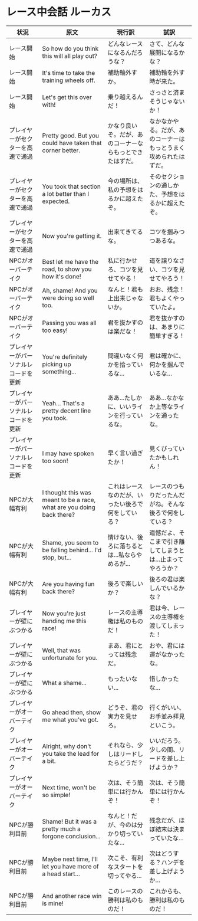 # レース中会話 ルーカス

| 状況                 | 原文                                                                    | 現行訳                          | 試訳                               |
| ------------------ | --------------------------------------------------------------------- | ---------------------------- | -------------------------------- |
| レース開始              | So how do you think this will all play out?                           | どんなレースになるんだろうな？              | さて、どんな展開になるかな？                   |
| レース開始              | It's time to take the training wheels off.                            | 補助輪外すか。                      | 補助輪を外す時が来た。                      |
| レース開始              | Let's get this over with!                                             | 乗り越えるんだ！                     | さっさと済まそうじゃないか！                   |
| プレイヤーがセクターを高速で通過   | Pretty good. But you could have taken that corner better.             | かなり良いぞ。だが、あのコーナーならもっとできたはずだ。 | なかなかやる。だが、あのコーナーはもっとうまく攻められたはずだ。 |
| プレイヤーがセクターを高速で通過   | You took that section a lot better than I expected.                   | 今の場所は、私の予想をはるかに超えたぞ。         | そのセクションの通しかた、予想をはるかに超えたぞ。        |
| プレイヤーがセクターを高速で通過   | Now you're getting it.                                                | 出来てきてるな。                     | コツを掴みつつあるな。                      |
| NPCがオーバーテイク        | Best let me have the road, to show you how it's done!                 | 私に行かせろ、コツを見せてやる！             | 道を譲りなさい、コツを見せてやろう！               |
| NPCがオーバーテイク        | Ah, shame! And you were doing so well too.                            | なんと！君も上出来じゃないか。              | おお、残念！君もよくやっていたよ。                |
| NPCがオーバーテイク        | Passing you was all too easy!                                         | 君を抜かすのは楽だな！                  | 君を抜かすのは、あまりに簡単すぎる！               |
| プレイヤーがパーソナルレコードを更新 | You're definitely picking up something...                             | 間違いなく何かを拾っているな...            | 君は確かに、何かを掴んでいるな…                 |
| プレイヤーがパーソナルレコードを更新 | Yeah... That's a pretty decent line you took.                         | ああ...たしかに、いいラインを行っているな。      | ああ…なかなか上等なラインを通ったな。              |
| プレイヤーがパーソナルレコードを更新 | I may have spoken too soon!                                           | 早く言い過ぎたか！                    | 見くびっていたかもしれん！                    |
| NPCが大幅有利           | I thought this was meant to be a race, what are you doing back there? | これはレースなのだが、いったい後ろで何をしている？    | レースのつもりだったんだがね。そんな後ろで何をしている？     |
| NPCが大幅有利           | Shame, you seem to be falling behind... I'd stop, but...              | 情けない、後ろに落ちるとは...私ならやめるが...   | 遺憾だよ、そこまで引き離してしまうとは…止まってやろうか？    |
| NPCが大幅有利           | Are you having fun back there?                                        | 後ろで楽しいか？                     | 後ろの君は楽しんでいるかな？                   |
| プレイヤーが壁にぶつかる       | Now you're just handing me this race!                                 | レースの主導権は私のものだ！               | 君は今、レースの主導権を渡してしまった！             |
| プレイヤーが壁にぶつかる       | Well, that was unfortunate for you.                                   | まあ、君にとっては残念だ。                | おや、君には運がなかったな。                   |
| プレイヤーが壁にぶつかる       | What a shame...                                                       | もったいない...                    | 惜しかったな…                          |
| プレイヤーがオーバーテイク      | Go ahead then, show me what you've got.                               | どうぞ、君の実力を見せろ。                | 行くがいい、お手並み拝見といこう。                |
| プレイヤーがオーバーテイク      | Alright, why don't you take the lead for a bit.                       | それなら、少しはリードしたらどうだ？           | いいだろう。少しの間、リードを差し上げようか？          |
| プレイヤーがオーバーテイク      | Next time, won't be so simple!                                        | 次は、そう簡単には行かんぞ！               | 次は、そう簡単には行かんぞ！                   |
| NPCが勝利目前           | Shame! But it was a pretty much a forgone conclusion...               | なんと！だが、今のは分かり切っていたな...       | 残念だが、ほぼ結末は決まっていたな…               |
| NPCが勝利目前           | Maybe next time, I'll let you have more of a head start...            | 次こそ、有利なスタートを切ってやる...         | 次はどうする？ハンデを差し上げようか…              |
| NPCが勝利目前           | And another race win is mine!                                         | このレースの勝利は私のものだ！              | これからも、勝利は私のものだ！                  |
